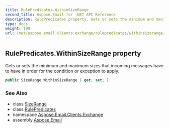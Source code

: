 ```yaml
---
title: RulePredicates.WithinSizeRange
second_title: Aspose.Email for .NET API Reference
description: RulePredicates property. Gets or sets the minimum and maximum sizes that incoming messages have to have in order for the condition or exception to apply
type: docs
weight: 190
url: /net/aspose.email.clients.exchange/rulepredicates/withinsizerange/
---
```

## RulePredicates.WithinSizeRange property

Gets or sets the minimum and maximum sizes that incoming messages have to have in order for the condition or exception to apply.

```csharp
public SizeRange WithinSizeRange { get; set; }
```

### See Also

* class [SizeRange](../../sizerange/)
* class [RulePredicates](../)
* namespace [Aspose.Email.Clients.Exchange](../../rulepredicates/)
* assembly [Aspose.Email](../../../)


